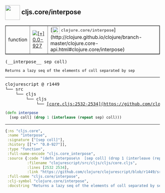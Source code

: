 ## <img width="48px" valign="middle" src="http://i.imgur.com/Hi20huC.png"> cljs.core/interpose

 <table border="1">
<tr>
<td>function</td>
<td><a href="https://github.com/cljsinfo/api-refs/tree/0.0-927"><img valign="middle" alt="[+] 0.0-927" src="https://img.shields.io/badge/+-0.0--927-lightgrey.svg"></a> </td>
<td>
[<img height="24px" valign="middle" src="http://i.imgur.com/1GjPKvB.png"> <samp>clojure.core/interpose</samp>](http://clojure.github.io/clojure/branch-master/clojure.core-api.html#clojure.core/interpose)
</td>
</tr>
</table>

 <samp>
(__interpose__ sep coll)<br>
</samp>

```
Returns a lazy seq of the elements of coll separated by sep
```

---

 <pre>
clojurescript @ r1449
└── src
    └── cljs
        └── cljs
            └── <ins>[core.cljs:2532-2534](https://github.com/clojure/clojurescript/blob/r1449/src/cljs/cljs/core.cljs#L2532-L2534)</ins>
</pre>

```clj
(defn interpose
  [sep coll] (drop 1 (interleave (repeat sep) coll)))
```


---

```clj
{:ns "cljs.core",
 :name "interpose",
 :signature ["[sep coll]"],
 :history [["+" "0.0-927"]],
 :type "function",
 :full-name-encode "cljs.core_interpose",
 :source {:code "(defn interpose\n  [sep coll] (drop 1 (interleave (repeat sep) coll)))",
          :filename "clojurescript/src/cljs/cljs/core.cljs",
          :lines [2532 2534],
          :link "https://github.com/clojure/clojurescript/blob/r1449/src/cljs/cljs/core.cljs#L2532-L2534"},
 :full-name "cljs.core/interpose",
 :clj-symbol "clojure.core/interpose",
 :docstring "Returns a lazy seq of the elements of coll separated by sep"}

```
